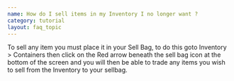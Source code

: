 ```yaml
---
name: How do I sell items in my Inventory I no longer want ?
category: tutorial
layout: faq_topic
---
```

To sell any item you must place it in your Sell Bag, to do this goto Inventory > Containers then click on the Red arrow beneath the sell bag icon at the bottom of the screen and you will then be able to trade any items you wish to sell from the Inventory to your sellbag.